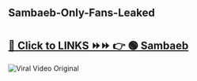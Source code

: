 
 ## Sambaeb-Only-Fans-Leaked

# <h2><a href="https://clipsfans.com/Sambaeb&ref=git">🔗 Click to LINKS ⏩⏩ 👉 🟢 Sambaeb </a></h2>

<a href="https://clipsfans.com/Sambaeb&ref=git" rel="nofollow" data-target="animated-image.originalLink"><img src="https://i.ibb.co.com/xMMVF88/686577567.gif" alt="Viral Video Original" style="max-width: 100%; display: inline-block;" data-target="animated-image.originalImage"></a>
